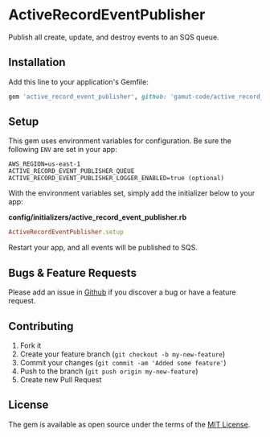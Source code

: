ActiveRecordEventPublisher
==========================

Publish all create, update, and destroy events to an SQS queue.

## Installation
Add this line to your application's Gemfile:

```ruby
gem 'active_record_event_publisher', github: 'gamut-code/active_record_event_publisher'
```

## Setup

This gem uses environment variables for configuration. Be sure the following `ENV` are set in your app:

```
AWS_REGION=us-east-1
ACTIVE_RECORD_EVENT_PUBLISHER_QUEUE
ACTIVE_RECORD_EVENT_PUBLISHER_LOGGER_ENABLED=true (optional)
```

With the environment variables set, simply add the initializer below to your app:

**config/initializers/active_record_event_publisher.rb**

```ruby
ActiveRecordEventPublisher.setup
```

Restart your app, and all events will be published to SQS.

## Bugs & Feature Requests
Please add an issue in [Github](https://github.com/gamut-code/active_record_event_publisher/issues) if you discover a bug or have a feature request.

## Contributing

1. Fork it
2. Create your feature branch (`git checkout -b my-new-feature`)
3. Commit your changes (`git commit -am 'Added some feature'`)
4. Push to the branch (`git push origin my-new-feature`)
5. Create new Pull Request

## License
The gem is available as open source under the terms of the [MIT License](http://opensource.org/licenses/MIT).
